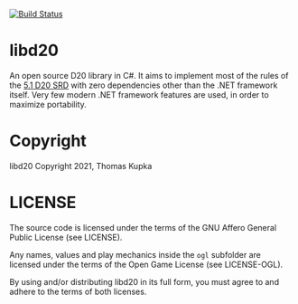 [![Build Status](https://app.travis-ci.com/kupka/libd20.svg?branch=main)](https://app.travis-ci.com/github/kupka/libd20)

# libd20

An open source D20 library in C#. It aims to implement most of the rules of the [5.1 D20 SRD](https://dnd.wizards.com/articles/features/systems-reference-document-srd) 
with zero dependencies other than the .NET framework itself. Very few modern .NET framework features are used, in order to maximize portability.

# Copyright

libd20 Copyright 2021, Thomas Kupka

# LICENSE

The source code is licensed under the terms of the GNU Affero General Public License (see LICENSE). 

Any names, values and play mechanics inside the `ogl` subfolder are licensed under the terms of the Open Game License (see LICENSE-OGL). 

By using and/or distributing libd20 in its full form, you must agree to and adhere to the terms of both licenses.
